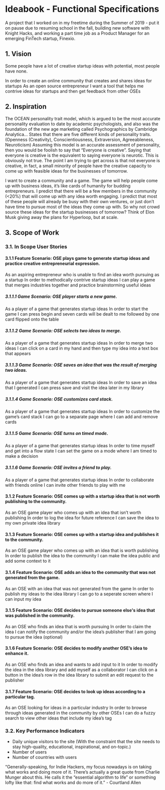 # Ideabook - Functional Specifications
A project that I worked on in my freetime during the Summer of 2019 - put it on pause due to resuming school in the fall, building new software with Knight Hacks, and working a part time job as a Product Manager for an emerging FinTech startup, Finexio.

## 1. Vision

Some people have a lot of creative startup ideas with potential, most people have none.

In order to create an online community that creates and shares ideas for startups
As an open source entrepreneur 
I want a tool that helps me contrive ideas for startups and then get feedback from other OSEs

## 2. Inspiration

The OCEAN personality trait model, which is argued to be the most accurate personality evaluation to date by academic psychologists, and also was the foundation of the new age marketing called Psychographics by Cambridge Analytica… States that there are five different kinds of personality traits. (Openness (Creativity), Conscientiousness, Extraversion, Agreeableness, Neuroticism) Assuming this model is an accurate assessment of personality, then you would be foolish to say that “Everyone is creative”. Saying that everyone is creative is the equivalent to saying everyone is neurotic. This is obviously not true. The point I am trying to get across is that not everyone is creative, in fact, a small minority of people have the creative capacity to come up with feasible ideas for the businesses of tomorrow.

I want to create a community and a game. The game will help people come up with business ideas, it’s like cards of humanity for budding entrepreneurs. I predict that there will be a few members in the community (<20%) that will come up with any idea worth engaging. I predict that most of these people will already be busy with their own ventures, or just don’t have time to pursue most of the ideas they come up with. So why not crowd source these ideas for the startup businesses of tomorrow? Think of Elon Musk giving away the plans for Hyperloop, but at scale. 

## 3. Scope of Work

### 3.1. In Scope User Stories
#### 3.1.1 Feature Scenario: OSE plays game to generate startup ideas and practice creative entrepreneurial expression.
As an aspiring entrepreneur who is unable to find an idea worth pursuing as a startup
In order to methodically contrive startup ideas
I can play a game that merges industries together and practice brainstorming useful ideas

##### 3.1.1.1 Game Scenario: OSE player starts a new game.
As a player of a game that generates startup ideas
In order to start the game
I can press begin and seven cards will be dealt to me followed by one card flipped onto the table

##### 3.1.1.2 Game Scenario: OSE selects two ideas to merge.
As a player of a game that generates startup ideas
In order to merge two ideas
I can click on a card in my hand and then type my idea into a text box that appears

##### 3.1.1.3 Game Scenario: OSE saves an idea that was the result of merging two ideas.
As a player of a game that generates startup ideas
In order to save an idea that I generated
I can press save and visit the idea later in my library

##### 3.1.1.4 Game Scenario: OSE customizes card stack.
As a player of a game that generates startup ideas
In order to customize the game’s card stack
I can go to a separate page where I can add and remove cards

##### 3.1.1.5 Game Scenario: OSE turns on timed mode.
As a player of a game that generates startup ideas
In order to time myself and get into a flow state
I can set the game on a mode where I am timed to make a decision

##### 3.1.1.6 Game Scenario: OSE invites a friend to play.
As a player of a game that generates startup ideas
In order to collaborate with friends online
I can invite other friends to play with me 

#### 3.1.2 Feature Scenario: OSE comes up with a startup idea that is not worth publishing to the community.
As an OSE game player who comes up with an idea that isn’t worth publishing
In order to log the idea for future reference 
I can save the idea to my own private idea library

#### 3.1.3 Feature Scenario: OSE comes up with a startup idea and publishes it to the community.
As an OSE game player who comes up with an idea that is worth publishing
In order to publish the idea to the community
I can make the idea public and add some context to it

#### 3.1.4 Feature Scenario: OSE adds an idea to the community that was not generated from the game.
As an OSE with an idea that was not generated from the game
In order to publish my ideas to the idea library
I can go to a seperate screen where I can input my idea

#### 3.1.5 Feature Scenario: OSE decides to pursue someone else's idea that was published in the community.
As an OSE who finds an idea that is worth pursuing 
In order to claim the idea
I can notify the community and/or the idea’s publisher that I am going to pursue the idea (optional)

#### 3.1.6 Feature Scenario: OSE decides to modify another OSE’s idea to enhance it.
As an OSE who finds an idea and wants to add input to it
In order to modify the idea in the idea library and add myself as a collaborator 
I can click on a button in the idea’s row in the idea library to submit an edit request to the publisher

#### 3.1.7 Feature Scenario: OSE decides to look up ideas according to a particular tag.
As an OSE looking for ideas in a particular industry
In order to browse through ideas generated in the community by other OSEs
I can do a fuzzy search to view other ideas that include my idea’s tag

### 3.2. Key Performance Indicators 
- Daily unique visitors to the site (With the constraint that the site needs to stay high-quality, educational, inspirational, and on-topic.)
- Number of users
- Number of countries with users

“Generally-speaking, for Indie Hackers, my focus nowadays is on taking what works and doing more of it. There’s actually a great quote from Charlie Munger about this. He calls it the “essential algorithm to life” or something lofty like that: find what works and do more of it.” - Courtland Allen

